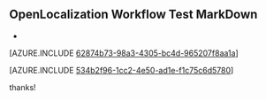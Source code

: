 ## OpenLocalization Workflow Test MarkDown
* 

[AZURE.INCLUDE [62874b73-98a3-4305-bc4d-965207f8aa1a](calleeMd1.md)]



[AZURE.INCLUDE [534b2f96-1cc2-4e50-ad1e-f1c75c6d5780](calleeMd2.md)]

 
thanks!